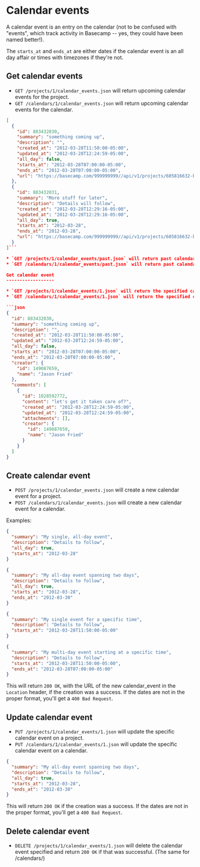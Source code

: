 Calendar events
===============

> <Clever quote about todo lists>

A calendar event is an entry on the calendar (not to be confused with "events", which track activity in Basecamp -- yes, they could have been named better!).

The `starts_at` and `ends_at` are either dates if the calendar event is an all day affair or times with timezones if they're not.


Get calendar events
-------------------

* `GET /projects/1/calendar_events.json` will return upcoming calendar events for the project.
* `GET /calendars/1/calendar_events.json` will return upcoming calendar events for the calendar.

```json
[
  {
    "id": 883432030,
    "summary": "something coming up",
    "description": "",
    "created_at": "2012-03-28T11:50:00-05:00",
    "updated_at": "2012-03-28T12:24:59-05:00",
    "all_day": false,
    "starts_at": "2012-03-28T07:00:00-05:00",
    "ends_at": "2012-03-28T07:00:00-05:00",
    "url": "https://basecamp.com/999999999//api/v1/projects/605816632-bcx/calendar_events/883432030-something-coming-up.json"
  },
  {
    "id": 883432031,
    "summary": "More stuff for later",
    "description": "Details will follow",
    "created_at": "2012-03-28T12:29:16-05:00",
    "updated_at": "2012-03-28T12:29:16-05:00",
    "all_day": true,
    "starts_at": "2012-03-28",
    "ends_at": "2012-03-28",
    "url": "https://basecamp.com/999999999//api/v1/projects/605816632-bcx/calendar_events/883432031-more-stuff-for-later.json"
  }
]```

* `GET /projects/1/calendar_events/past.json` will return past calendar events for the project.
* `GET /calendars/1/calendar_events/past.json` will return past calendar events for the calendar.

Get calendar event
------------------

* `GET /projects/1/calendar_events/1.json` will return the specified calendar event. 
* `GET /calendars/1/calendar_events/1.json` will return the specified calendar event. 

```json
{
  "id": 883432030,
  "summary": "something coming up",
  "description": "",
  "created_at": "2012-03-28T11:50:00-05:00",
  "updated_at": "2012-03-28T12:24:59-05:00",
  "all_day": false,
  "starts_at": "2012-03-28T07:00:00-05:00",
  "ends_at": "2012-03-28T07:00:00-05:00",
  "creator": {
    "id": 149087659,
    "name": "Jason Fried"
  },
  "comments": [
    {
      "id": 1028592772,
      "content": "let's get it taken care of?",
      "created_at": "2012-03-28T12:24:59-05:00",
      "updated_at": "2012-03-28T12:24:59-05:00",
      "attachments": [],
      "creator": {
        "id": 149087659,
        "name": "Jason Fried"
      }
    }
  ]
}

```


Create calendar event
---------------------

* `POST /projects/1/calendar_events.json` will create a new calendar event for a project.
* `POST /calendars/1/calendar_events.json` will create a new calendar event for a calendar.

Examples:

```json
{
  "summary": "My single, all-day event",
  "description": "Details to follow",
  "all_day": true,
  "starts_at": "2012-03-28"
}
```

```json
{
  "summary": "My all-day event spanning two days",
  "description": "Details to follow",
  "all_day": true,
  "starts_at": "2012-03-28",
  "ends_at": "2012-03-30"
}
```

```json
{
  "summary": "My single event for a specific time",
  "description": "Details to follow",
  "starts_at": "2012-03-28T11:50:00-05:00"
}
```

```json
{
  "summary": "My multi-day event starting at a specific time",
  "description": "Details to follow",
  "starts_at": "2012-03-28T11:50:00-05:00",
  "ends_at": "2012-03-28T07:00:00-05:00"
}
```

This will return `200 OK`, with the URL of the new calendar_event in the `Location` header, if the creation was a success. If the dates are not in the proper format, you'll get a `400 Bad Request`.


Update calendar event
---------------------

* `PUT /projects/1/calendar_events/1.json` will update the specific calendar event on a project.
* `PUT /calendars/1/calendar_events/1.json` will update the specific calendar event on a calendar.

```json
{
  "summary": "My all-day event spanning two days",
  "description": "Details to follow",
  "all_day": true,
  "starts_at": "2012-03-28",
  "ends_at": "2012-03-30"
}
```

This will return `200 OK` if the creation was a success. If the dates are not in the proper format, you'll get a `400 Bad Request`.


Delete calendar event
---------------------

* `DELETE /projects/1/calendar_events/1.json` will delete the calendar event specified and return `200 OK` if that was successful. (The same for /calendars/)